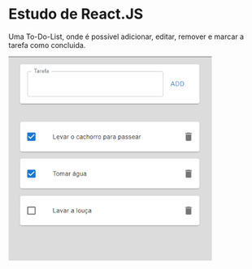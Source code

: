 <h1>Estudo de React.JS</h1> 

Uma To-Do-List, onde é possível adicionar, editar, remover e marcar a tarefa como concluida.

<div>
<img src="./src/assets/Screenshot.png" width="400px"</img> 
</div>
